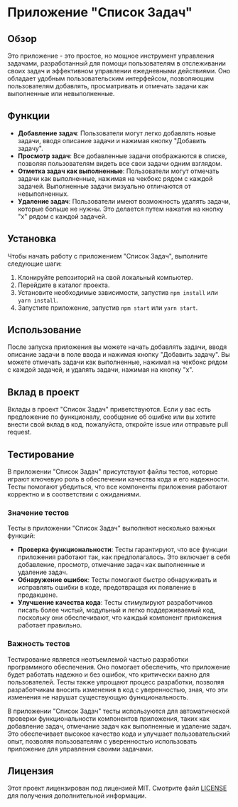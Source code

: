 # Приложение "Список Задач"

## Обзор

Это приложение - это простое, но мощное инструмент управления задачами, разработанный для помощи пользователям в отслеживании своих задач и эффективном управлении ежедневными действиями. Оно обладает удобным пользовательским интерфейсом, позволяющим пользователям добавлять, просматривать и отмечать задачи как выполненные или невыполненные.

## Функции

- **Добавление задач**: Пользователи могут легко добавлять новые задачи, вводя описание задачи и нажимая кнопку "Добавить задачу".
- **Просмотр задач**: Все добавленные задачи отображаются в списке, позволяя пользователям видеть все свои задачи одним взглядом.
- **Отметка задач как выполненные**: Пользователи могут отмечать задачи как выполненные, нажимая на чекбокс рядом с каждой задачей. Выполненные задачи визуально отличаются от невыполненных.
- **Удаление задач**: Пользователи имеют возможность удалять задачи, которые больше не нужны. Это делается путем нажатия на кнопку "x" рядом с каждой задачей.

## Установка

Чтобы начать работу с приложением "Список Задач", выполните следующие шаги:

1. Клонируйте репозиторий на свой локальный компьютер.
2. Перейдите в каталог проекта.
3. Установите необходимые зависимости, запустив `npm install` или `yarn install`.
4. Запустите приложение, запустив `npm start` или `yarn start`.

## Использование

После запуска приложения вы можете начать добавлять задачи, вводя описание задачи в поле ввода и нажимая кнопку "Добавить задачу". Вы можете отмечать задачи как выполненные, нажимая на чекбокс рядом с каждой задачей, и удалять задачи, нажимая на кнопку "x".

## Вклад в проект

Вклады в проект "Список Задач" приветствуются. Если у вас есть предложение по функционалу, сообщение об ошибке или вы хотите внести свой вклад в код, пожалуйста, откройте issue или отправьте pull request.

## Тестирование

В приложении "Список Задач" присутствуют файлы тестов, которые играют ключевую роль в обеспечении качества кода и его надежности. Тесты помогают убедиться, что все компоненты приложения работают корректно и в соответствии с ожиданиями.

### Значение тестов

Тесты в приложении "Список Задач" выполняют несколько важных функций:

- **Проверка функциональности**: Тесты гарантируют, что все функции приложения работают так, как предполагалось. Это включает в себя добавление, просмотр, отмечание задач как выполненные и удаление задач.
- **Обнаружение ошибок**: Тесты помогают быстро обнаруживать и исправлять ошибки в коде, предотвращая их появление в продакшене.
- **Улучшение качества кода**: Тесты стимулируют разработчиков писать более чистый, модульный и легко поддерживаемый код, поскольку они обеспечивают, что каждый компонент приложения работает правильно.

### Важность тестов

Тестирование является неотъемлемой частью разработки программного обеспечения. Оно помогает обеспечить, что приложение будет работать надежно и без ошибок, что критически важно для пользователей. Тесты также упрощают процесс разработки, позволяя разработчикам вносить изменения в код с уверенностью, зная, что эти изменения не нарушат существующую функциональность.

В приложении "Список Задач" тесты используются для автоматической проверки функциональности компонентов приложения, таких как добавление задач, отмечание задач как выполненные и удаление задач. Это обеспечивает высокое качество кода и улучшает пользовательский опыт, позволяя пользователям с уверенностью использовать приложение для управления своими задачами.

## Лицензия

Этот проект лицензирован под лицензией MIT. Смотрите файл [LICENSE](LICENSE) для получения дополнительной информации.
